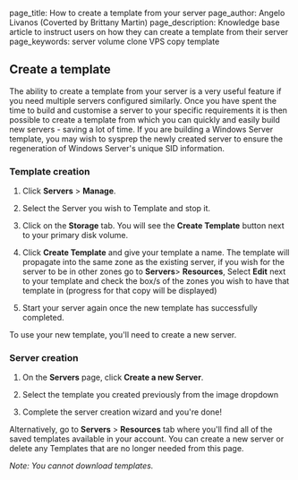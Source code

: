 page_title:       How to create a template from your server
page_author:      Angelo Livanos (Coverted by Brittany Martin)
page_description: Knowledge base article to instruct users on how they can create a template from their server
page_keywords:    server volume clone VPS copy template 

## Create a template 

The ability to create a template from your server is a very useful feature if you need multiple servers configured similarly. Once you have spent the time to build and customise a server to your specific requirements it is then possible to create a template from which you can quickly and easily build new servers - saving a lot of time.  If you are building a Windows Server template, you may wish to sysprep the newly created server to ensure the regeneration of Windows Server's unique SID information.

### Template creation

1. Click __Servers__ > __Manage__.

2. Select the Server you wish to Template and stop it.

3. Click on the __Storage__ tab. You will see the __Create Template__ button next to your primary disk volume.

4. Click __Create Template__ and give your template a name. The template will propagate into the same zone as the existing server, if you wish for the server to be in other zones go to __Servers__> __Resources__, Select __Edit__ next to your template and check the box/s of the zones you wish to have that template in (progress for that copy will be displayed)

5. Start your server again once the new template has successfully completed.

To use your new template, you'll need to create a new server.

### Server creation

1. On the __Servers__ page, click __Create a new Server__.

2. Select the template you created previously from the image dropdown

4. Complete the server creation wizard and you're done!

Alternatively, go to __Servers__ > __Resources__ tab where you'll find all of the saved templates available in your account. You can create a new server or delete any Templates that are no longer needed from this page.

_Note: You cannot download templates._
